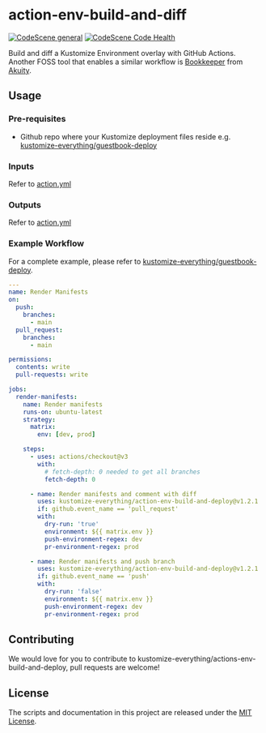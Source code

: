 # action-env-build-and-diff

[![CodeScene general](https://codescene.io/images/analyzed-by-codescene-badge.svg)](https://codescene.io/projects/44667) [![CodeScene Code Health](https://codescene.io/projects/44667/status-badges/code-health)](https://codescene.io/projects/44667)

Build and diff a Kustomize Environment overlay with GitHub Actions. Another FOSS tool that enables a similar workflow is [Bookkeeper](https://bookkeeper.akuity.io/) from [Akuity](https://akuity.io/).

## Usage

### Pre-requisites

- Github repo where your Kustomize deployment files reside e.g. [kustomize-everything/guestbook-deploy](https://github.com/kustomize-everything/guestbook-deploy)

### Inputs

Refer to [action.yml](./action.yml)

### Outputs

Refer to [action.yml](./action.yml)

### Example Workflow

For a complete example, please refer to [kustomize-everything/guestbook-deploy](https://github.com/kustomize-everything/guestbook-deploy).

```yaml
---
name: Render Manifests
on:
  push:
    branches:
      - main
  pull_request:
    branches:
      - main

permissions:
  contents: write
  pull-requests: write

jobs:
  render-manifests:
    name: Render manifests
    runs-on: ubuntu-latest
    strategy:
      matrix:
        env: [dev, prod]

    steps:
      - uses: actions/checkout@v3
        with:
          # fetch-depth: 0 needed to get all branches
          fetch-depth: 0

      - name: Render manifests and comment with diff
        uses: kustomize-everything/action-env-build-and-deploy@v1.2.1
        if: github.event_name == 'pull_request'
        with:
          dry-run: 'true'
          environment: ${{ matrix.env }}
          push-environment-regex: dev
          pr-environment-regex: prod

      - name: Render manifests and push branch
        uses: kustomize-everything/action-env-build-and-deploy@v1.2.1
        if: github.event_name == 'push'
        with:
          dry-run: 'false'
          environment: ${{ matrix.env }}
          push-environment-regex: dev
          pr-environment-regex: prod
```

## Contributing

We would love for you to contribute to kustomize-everything/actions-env-build-and-deploy, pull requests are welcome!

## License

The scripts and documentation in this project are released under the [MIT License](LICENSE).
